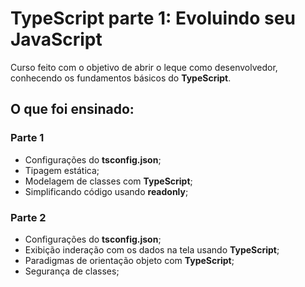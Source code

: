 # TypeScript parte 1: Evoluindo seu JavaScript

Curso feito com o objetivo de abrir o leque como desenvolvedor, conhecendo os fundamentos básicos do **TypeScript**.
## O que foi ensinado:
### Parte 1
* Configurações do __tsconfig.json__;
* Tipagem estática;
* Modelagem de classes com **TypeScript**;
* Simplificando código usando __readonly__;
### Parte 2
* Configurações do __tsconfig.json__;
* Exibição inderação com os dados na tela usando **TypeScript**;
* Paradigmas de orientação objeto com **TypeScript**;
* Segurança de classes;
